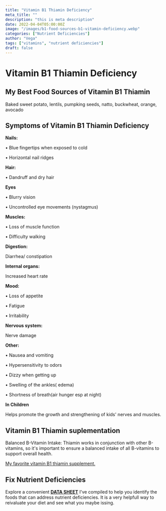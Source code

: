 ```yaml
---
title: "Vitamin B1 Thiamin Deficiency"
meta_title: ""
description: "this is meta description"
date: 2022-04-04T05:00:00Z
image: "/images/b1-food-sources-b1-vitamin-deficiency.webp"
categories: ["Nutrient Deficiencies"]
author: "Vega"
tags: ["vitamins", "nutrient deficiencies"]
draft: false
---
```

   <h1>Vitamin B1 Thiamin Deficiency</h1>
            <h2>My Best Food Sources of Vitamin B1 Thiamin</h2>
          <p>Baked sweet potato, lentils, pumpking seeds, natto, buckwheat, orange, avocado</p>
<h2>Symptoms of Vitamin B1 Thiamin Deficiency</h2>
<p><b>Nails:</b></p><p>&bull; Blue fingertips when exposed to cold</p><p>&bull; Horizontal nail ridges</p>
<p><b>Hair:</b> </p><p>&bull; Dandruff and dry hair</p>
<p><b>Eyes</b></p>
<p>&bull; Blurry vision</p>
<p>&bull; Uncontrolled eye movements (nystagmus)</p>
 <p><b>Muscles:</b></p> <p>&bull; Loss of muscle function</p> <p>&bull; Difficulty walking</p>
 <p><b>Digestion:</b></p><p>Diarrhea/ constipation</p>
 <p><b>Internal organs:</b></p>
 <p> Increased heart rate</p>
 <p><b>Mood:</b></p> <p>&bull; Loss of appetite</p>
 <p>&bull; Fatigue</p>
 <p>&bull;  Irritability</p>
 <p><b>Nervous system:</b></p>
<p> Nerve damage</p>
<p><b>Other:</b></p>
<p>&bull; Nausea and vomiting</p>
 <p>&bull;  Hypersensitivity to odors</p> <p>&bull; Dizzy when getting up</p> <p>&bull; Swelling of the ankles( edema)</p>
 <p>&bull; Shortness of breath(air hunger esp at night)</p>
 <p><b>In Children</b></p>
 <p>Helps promote the growth and strengthening of kids' nerves and muscles.</p>
<h2>Vitamin B1 Thiamin suplementation</h2>
  <p> Balanced B-Vitamin Intake: Thiamin works in conjunction with other B-vitamins, so it's important to ensure a balanced intake of all B-vitamins to support overall health.</p>
 <p><a target="_blank" href="https://www.amazon.com/Organic-Vitamin-Complex-Liquid-Absorption/dp/B08221NY2L/ref=sr_1_5?crid=6HHLNQZP0MTM&amp;keywords=b+complex+supplement+dropper&amp;qid=1695565572&amp;sprefix=b+complex+suplement+dropper%252Caps%252C124&amp;sr=8-5&_encoding=UTF8&tag=irinawink-20&linkCode=ur2&linkId=6170b3d69b3d03240714a151a7b75591&camp=1789&creative=9325">My favorite vitamin B1 thiamin supplement.</a></p>
<h2>Fix Nutrient Deficiencies</h2><p>Explore a convenient <a title="fix nutritional deficiencies with a data sheet" href="../nutrients-in-healthy-foods.html" target="_blank"><b>DATA SHEET</b></a> I've compiled to help you identify the foods that can address nutrient deficiencies. It is a very helpfull way to reivaluate your diet and see what you maybe issing.</p>